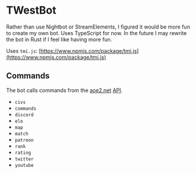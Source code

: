 # TWestBot

Rather than use Nightbot or StreamElements, I figured it would be more fun to create my own bot.
Uses TypeScript for now.
In the future I may rewrite the bot in Rust if I feel like having more fun.

Uses `tmi.js`: [https://www.npmjs.com/package/tmi.js](https://www.npmjs.com/package/tmi.js)

## Commands

The bot calls commands from the [aoe2.net](https://aoe2.net) [API](https://aoe2.net/#api).

* `civs`
* `commands`
* `discord`
* `elo`
* `map`
* `match`
* `patreon`
* `rank`
* `rating`
* `twitter`
* `youtube`
